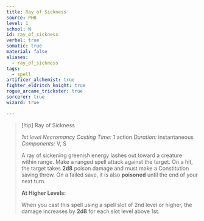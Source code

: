 ```yaml
---
title: Ray of Sickness
source: PHB
level: 1
school: N
id: ray_of_sickness
verbal: true
somatic: true
material: false
aliases:
  - ray_of_sickness
tags:
  - spell
artificer_alchemist: true
fighter_eldritch_knight: true
rogue_arcane_trickster: true
sorcerer: true
wizard: true

---
```

>[!tip] Ray of Sickness
>
> *1st level Necromancy*
> *Casting Time:* 1 action
> *Duration:* instantaneous
> *Components:* V, S
>
>A ray of sickening greenish energy lashes out toward a creature within range. Make a ranged spell attack against the target. On a hit, the target takes **2d8** poison damage and must make a Constitution saving throw. On a failed save, it is also **poisoned** until the end of your next turn.
>
>**At Higher Levels:**
>
>When you cast this spell using a spell slot of 2nd level or higher, the damage increases by **2d8** for each slot level above 1st.
>

